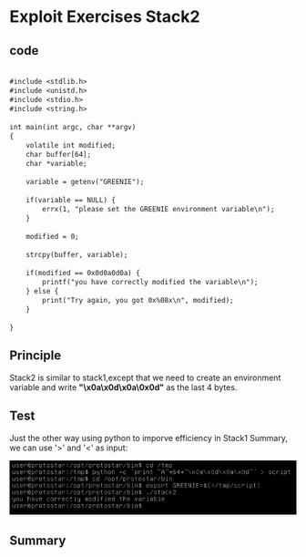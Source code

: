 # Exploit Exercises Stack2
## code
```

#include <stdlib.h>
#include <unistd.h>
#include <stdio.h>
#include <string.h>

int main(int argc, char **argv)
{
    volatile int modified;
    char buffer[64];
    char *variable;

    variable = getenv("GREENIE");

    if(variable == NULL) {
        errx(1, "please set the GREENIE environment variable\n");
    }

    modified = 0;

    strcpy(buffer, variable);

    if(modified == 0x0d0a0d0a) {
        printf("you have correctly modified the variable\n");
    } else {
        print("Try again, you got 0x%08x\n", modified);
    }

}

```
## Principle
Stack2 is similar to stack1,except that we need to create an environment variable and write **"\x0a\x0d\x0a\0x0d"** as the last 4 bytes.

## Test

Just the other way using python to imporve efficiency  in Stack1 Summary, we can use '>' and '<' as input:

![](command.png)

## Summary
